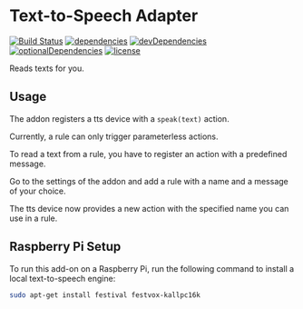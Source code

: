# Text-to-Speech Adapter

[![Build Status](https://travis-ci.org/tim-hellhake/tts-adapter.svg?branch=master)](https://travis-ci.org/tim-hellhake/tts-adapter)
[![dependencies](https://david-dm.org/tim-hellhake/tts-adapter.svg)](https://david-dm.org/tim-hellhake/tts-adapter)
[![devDependencies](https://david-dm.org/tim-hellhake/tts-adapter/dev-status.svg)](https://david-dm.org/tim-hellhake/tts-adapter?type=dev)
[![optionalDependencies](https://david-dm.org/tim-hellhake/tts-adapter/optional-status.svg)](https://david-dm.org/tim-hellhake/tts-adapter?type=optional)
[![license](https://img.shields.io/badge/license-MPL--2.0-blue.svg)](LICENSE)

Reads texts for you.

## Usage
The addon registers a tts device with a `speak(text)` action.

Currently, a rule can only trigger parameterless actions.

To read a text from a rule, you have to register an action with a predefined message.

Go to the settings of the addon and add a rule with a name and a message of your choice.

The tts device now provides a new action with the specified name you can use in a rule.

## Raspberry Pi Setup

To run this add-on on a Raspberry Pi, run the following command to install a
local text-to-speech engine:

```bash
sudo apt-get install festival festvox-kallpc16k
```
